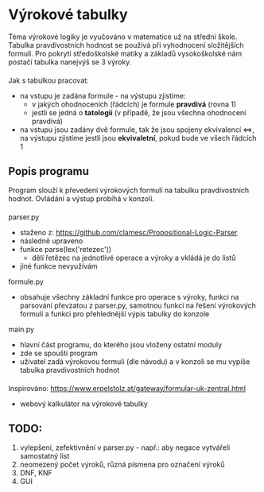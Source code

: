 # Výrokové tabulky

Téma výrokové logiky je vyučováno v matematice už na střední škole. Tabulka pravdivostních hodnost se používá při vyhodnocení složitějších formulí. Pro pokrytí středoškolské matiky a základů vysokoškolské nám postačí tabulka nanejvýš se 3 výroky.
####
Jak s tabulkou pracovat:
   - na vstupu je zadána formule - na výstupu zjistíme:
       - v jakých ohodnoceních (řádcích) je formule **pravdivá** (rovna 1)
       - jestli se jedná o **tatologii** (v případě, že jsou všechna ohodnocení pravdivá)
   - na vstupu jsou zadány dvě formule, tak že jsou spojeny ekvivalencí <=>, na výstupu zjistíme jestli jsou **ekvivaletní**, pokud bude ve všech řádcích 1
## Popis programu   
Program slouží k převedení výrokových formulí na tabulku pravdivostních hodnot. Ovládání a výstup probíhá v konzoli.
####
parser.py
   - staženo z: https://github.com/clamesc/Propositional-Logic-Parser
   - následně upraveno
   - funkce parse(lex('retezec'))
       - dělí řetězec na jednotlivé operace a výroky a vkládá je do listů 
   - jiné funkce nevyužívám

formule.py
   - obsahuje všechny základní funkce pro operace s výroky, funkci na parsování převzatou z parser.py, samotnou funkci na řešení výrokových formulí a funkci pro přehlednější výpis tabulky do konzole

main.py
   - hlavní část programu, do kterého jsou vloženy ostatní moduly
   - zde se spouští program
   - uživatel zadá výrokovou formuli (dle návodu) a v konzoli se mu vypíše tabulka pravdivostních hodnot
####
Inspirováno: https://www.erpelstolz.at/gateway/formular-uk-zentral.html
   - webový kalkulátor na výrokové tabulky

## TODO:
1. vylepšení, zefektivnění v parser.py - např.: aby negace vytvářeli samostatný list
2. neomezený počet výroků, různá písmena pro označení výroků
3. DNF, KNF
4. GUI